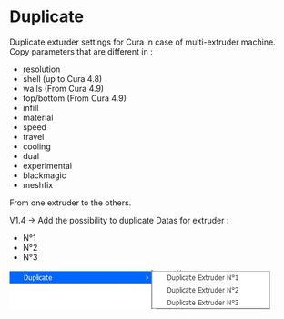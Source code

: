 # Duplicate

Duplicate exturder settings for Cura in case of multi-extruder machine. Copy parameters that are different in :
- resolution
- shell (up to Cura 4.8)
- walls (From Cura 4.9)
- top/bottom (From Cura 4.9)
- infill
- material
- speed
- travel
- cooling
- dual
- experimental
- blackmagic
- meshfix

From one extruder to the others.

V1.4   -> Add the possibility to duplicate Datas for extruder :
- N°1
- N°2
- N°3

![Menu](./images/Menu.jpg)
